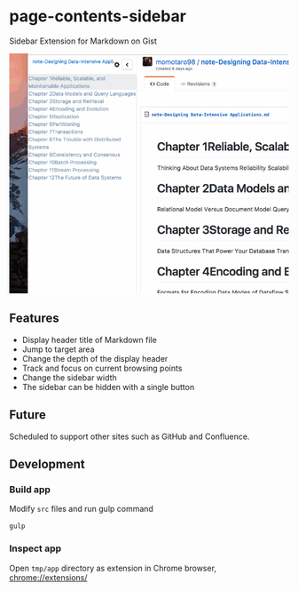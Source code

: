 # page-contents-sidebar

Sidebar Extension for Markdown on Gist

![page-contents-sidebar_demo](https://github.com/momotaro98/my-project-images/blob/master/page-contents-sidebar/demo.gif)



## Features

* Display header title of Markdown file
* Jump to target area
* Change the depth of the display header
* Track and focus on current browsing points
* Change the sidebar width
* The sidebar can be hidden with a single button

## Future

Scheduled to support other sites such as GitHub and Confluence.

## Development

### Build app

Modify `src` files and run gulp command

```
gulp
```

### Inspect app

Open `tmp/app` directory as extension in Chrome browser, [chrome://extensions/](chrome://extensions/)
